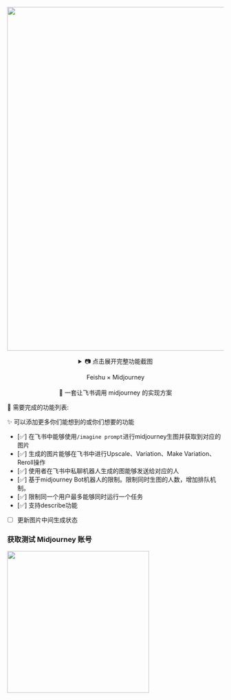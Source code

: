 
<p align='center'>
    <img src='https://user-images.githubusercontent.com/50035229/233974068-e4e9d85e-5eff-4f97-bd26-081fce0d1b19.png' alt='' width='800'/>
<details align='center'>
    <summary> 📷 点击展开完整功能截图</summary>
    <br>
    <p align='center'>
    <img src='https://user-images.githubusercontent.com/50035229/236665883-03539266-ff63-475b-848d-e773bb954bd9.png' alt='图生文本' width='800'/>
    </p>

</details>


</p>

<p align='center'>
   Feishu × Midjourney
<br>
<br>
   🍎 一套让飞书调用 midjourney 的实现方案
</p>


🚀 需要完成的功能列表:

✨ 可以添加更多你们能想到的或你们想要的功能
- [✅] 在飞书中能够使用`/imagine prompt`进行midjourney生图并获取到对应的图片
- [✅] 生成的图片能够在飞书中进行Upscale、Variation、Make Variation、Reroll操作
- [✅] 使用者在飞书中私聊机器人生成的图能够发送给对应的人
- [✅] 基于midjourney Bot机器人的限制。限制同时生图的人数，增加排队机制。
- [✅] 限制同一个用户最多能够同时运行一个任务
- [✅] 支持describe功能
- [ ] 更新图片中间生成状态


### 获取测试 Midjourney 账号

<a href='http://buy.aijqr.top/' >
<img src='https://user-images.githubusercontent.com/50035229/235298699-267f1162-8611-45f3-97f6-2477bb9a3068.png' alt='' width='330'/>
</a>
